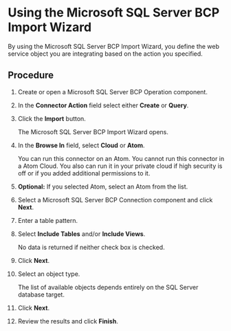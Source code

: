 # Using the Microsoft SQL Server BCP Import Wizard 

<head>
  <meta name="guidename" content="Integration"/>
  <meta name="context" content="GUID-428cf604-beb6-4c34-86be-4ffe9f8feeea"/>
</head>


By using the Microsoft SQL Server BCP Import Wizard, you define the web service object you are integrating based on the action you specified.

## Procedure

1.  Create or open a Microsoft SQL Server BCP Operation component.

2.  In the **Connector Action** field select either **Create** or **Query**.

3.  Click the **Import** button.

    The Microsoft SQL Server BCP Import Wizard opens.

4.  In the **Browse In** field, select **Cloud** or **Atom**.

    You can run this connector on an Atom. You cannot run this connector in a Atom Cloud. You also can run it in your private cloud if high security is off or if you added additional permissions to it.

5. **Optional:**  If you selected Atom, select an Atom from the list.

6.  Select a Microsoft SQL Server BCP Connection component and click **Next**.

7.  Enter a table pattern.

8.  Select **Include Tables** and/or **Include Views**.

    No data is returned if neither check box is checked.

9.  Click **Next**.

10. Select an object type.

    The list of available objects depends entirely on the SQL Server database target.

11. Click **Next**.

12. Review the results and click **Finish**.